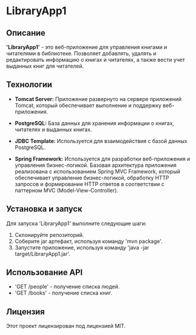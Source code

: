 # LibraryApp1

## Описание

**'LibraryApp1'** - это веб-приложение для управления книгами и читателями в библиотеке. Позволяет добавлять, удалять и редактировать информацию о книгах и читателях, а также вести учет выданных книг для читателей.

## Технологии

- **Tomcat Server:** Приложение развернуто на сервере приложений Tomcat, который обеспечивает выполнение и поддержку веб-приложения.

- **PostgreSQL:** База данных для хранения информации о книгах, читателях и выданных книгах.

- **JDBC Template:** Используется для взаимодействия с базой данных PostgreSQL.

- **Spring Framework:** Используется для разработки веб-приложения и управления бизнес-логикой. Базовая архитектура приложения реализована с использованием Spring MVC Framework, который обеспечивает управление бизнес-логикой, обработку HTTP запросов и формирование HTTP ответов в соответствии с паттерном MVC (Model-View-Controller).

## Установка и запуск
Для запуска 'LibraryApp1' выполните следующие шаги:
1. Склонируйте репозиторий.
2. Соберите jar артефакт, используя команду 'mvn package'.
3. Запустите приложение, используя команду 'java -jar target/LibraryApp1.jar'.

## Использование API
- 'GET /people' - получение списка людей.
- 'GET /books' - получение списка книг.

## Лицензия
Этот проект лицензирован под лицензией MIT.
